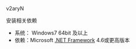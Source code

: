 v2aryN

安装相关依赖
- 系统： Windows7 64bit 及以上
- 依赖：Microsoft [.NET Framework](https://docs.microsoft.com/zh-cn/dotnet/framework/install/guide-for-developers) 4.6或更高版本
